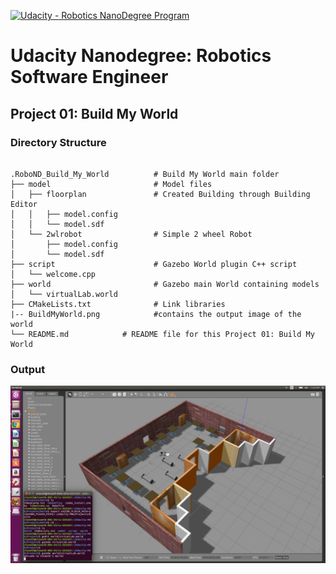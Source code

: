 [![Udacity - Robotics NanoDegree Program](https://s3-us-west-1.amazonaws.com/udacity-robotics/Extra+Images/RoboND_flag.png)](https://www.udacity.com/robotics)

# Udacity Nanodegree: Robotics Software Engineer

## Project 01: Build My World

### Directory Structure
```

.RoboND_Build_My_World          # Build My World main folder
├── model                       # Model files
│   ├── floorplan               # Created Building through Building Editor
│   │   ├── model.config
│   │   └── model.sdf
│   └── 2wlrobot                # Simple 2 wheel Robot 
│       ├── model.config
│       └── model.sdf
├── script                      # Gazebo World plugin C++ script
│   └── welcome.cpp
├── world                       # Gazebo main World containing models
│   └── virtualLab.world
├── CMakeLists.txt              # Link libraries
|-- BuildMyWorld.png            #contains the output image of the world
└── README.md            # README file for this Project 01: Build My World

```

### Output
![alt txt](BuildMyworld.png)
